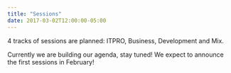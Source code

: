 ```yaml
---
title: "Sessions"
date: 2017-03-02T12:00:00-05:00
---
```

4 tracks of sessions are planned: ITPRO, Business, Development and Mix.

Currently we are building our agenda, stay tuned! 
We expect to announce the first sessions in February!